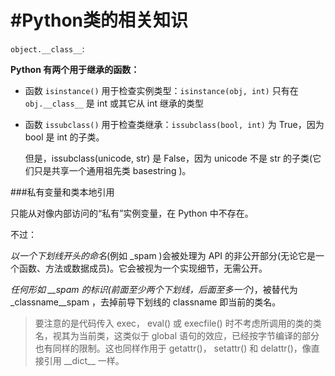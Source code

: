 #Python类的相关知识
===

`object.__class__`:


**Python 有两个用于继承的函数：**

* 函数 `isinstance()` 用于检查实例类型：`isinstance(obj, int)` 只有在 `obj.__class__` 是 int 或其它从 int 继承的类型

* 函数 `issubclass()` 用于检查类继承：`issubclass(bool, int)` 为 True，因为 bool 是 int 的子类。

	但是，issubclass(unicode, str) 是 False，因为 unicode 不是 str 的子类(它们只是共享一个通用祖先类 basestring )。

###私有变量和类本地引用

只能从对像内部访问的“私有”实例变量，在 Python 中不存在。

不过：

*以一个下划线开头的命名*(例如 _spam )会被处理为 API 的非公开部分(无论它是一个函数、方法或数据成员)。它会被视为一个实现细节，无需公开。

*任何形如 __spam 的标识(前面至少两个下划线，后面至多一个)*，被替代为 _classname__spam ，去掉前导下划线的 classname 即当前的类名。

> 要注意的是代码传入 exec， eval() 或 execfile() 时不考虑所调用的类的类名，视其为当前类，这类似于 global 语句的效应，已经按字节编译的部分也有同样的限制。这也同样作用于 getattr()， setattr() 和 delattr()，像直接引用 \_\_dict\_\_ 一样。

